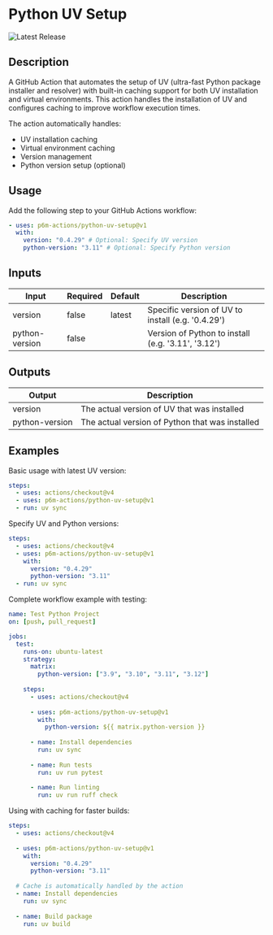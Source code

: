 # Python UV Setup

![Latest Release](https://img.shields.io/github/v/release/p6m-actions/python-uv-setup?style=flat-square&label=Latest%20Release&color=purple)

## Description

A GitHub Action that automates the setup of UV (ultra-fast Python package installer and resolver) with built-in caching support for both UV installation and virtual environments. This action handles the installation of UV and configures caching to improve workflow execution times.

The action automatically handles:

- UV installation caching
- Virtual environment caching
- Version management
- Python version setup (optional)

## Usage

Add the following step to your GitHub Actions workflow:

```yaml
- uses: p6m-actions/python-uv-setup@v1
  with:
    version: "0.4.29" # Optional: Specify UV version
    python-version: "3.11" # Optional: Specify Python version
```

## Inputs

| Input          | Required | Default | Description                                          |
| -------------- | -------- | ------- | ---------------------------------------------------- |
| version        | false    | latest  | Specific version of UV to install (e.g. '0.4.29')   |
| python-version | false    |         | Version of Python to install (e.g. '3.11', '3.12') |

## Outputs

| Output         | Description                                     |
| -------------- | ----------------------------------------------- |
| version        | The actual version of UV that was installed    |
| python-version | The actual version of Python that was installed |

## Examples

Basic usage with latest UV version:

```yaml
steps:
  - uses: actions/checkout@v4
  - uses: p6m-actions/python-uv-setup@v1
  - run: uv sync
```

Specify UV and Python versions:

```yaml
steps:
  - uses: actions/checkout@v4
  - uses: p6m-actions/python-uv-setup@v1
    with:
      version: "0.4.29"
      python-version: "3.11"
  - run: uv sync
```

Complete workflow example with testing:

```yaml
name: Test Python Project
on: [push, pull_request]

jobs:
  test:
    runs-on: ubuntu-latest
    strategy:
      matrix:
        python-version: ["3.9", "3.10", "3.11", "3.12"]
    
    steps:
      - uses: actions/checkout@v4
      
      - uses: p6m-actions/python-uv-setup@v1
        with:
          python-version: ${{ matrix.python-version }}
      
      - name: Install dependencies
        run: uv sync
      
      - name: Run tests
        run: uv run pytest
      
      - name: Run linting
        run: uv run ruff check
```

Using with caching for faster builds:

```yaml
steps:
  - uses: actions/checkout@v4
  
  - uses: p6m-actions/python-uv-setup@v1
    with:
      version: "0.4.29"
      python-version: "3.11"
  
  # Cache is automatically handled by the action
  - name: Install dependencies
    run: uv sync
  
  - name: Build package
    run: uv build
```